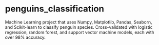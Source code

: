 # penguins_classification
Machine Learning project that uses Numpy, Matplotlib, Pandas, Seaborn, and Scikit-learn to classify penguin species. 
Cross-validated with logistic regression, random forest, and support vector machine models, each with over 98% accuracy.
